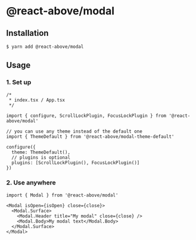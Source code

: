 # @react-above/modal

## Installation

```sh
$ yarn add @react-above/modal
```

## Usage

### 1. Set up

```tsx
/*
 * index.tsx / App.tsx
 */

import { configure, ScrollLockPlugin, FocusLockPlugin } from '@react-above/modal'

// you can use any theme instead of the default one
import { ThemeDefault } from '@react-above/modal-theme-default'

configure({
  theme: ThemeDefault(),
  // plugins is optional
  plugins: [ScrollLockPlugin(), FocusLockPlugin()]
})
```

### 2. Use anywhere

```tsx
import { Modal } from '@react-above/modal'

<Modal isOpen={isOpen} close={close}>
  <Modal.Surface>
    <Modal.Header title="My modal" close={close} />
    <Modal.Body>My modal text</Modal.Body>
  </Modal.Surface>
</Modal>
```